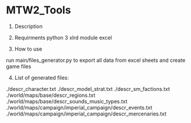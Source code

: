 # MTW2_Tools

1. Description

2. Requirments
python 3
xlrd module
excel

3. How to use

run main/files_generator.py to export all data from excel sheets and create game files


4. List of generated files:

./descr_character.txt
./descr_model_strat.txt
./descr_sm_factions.txt
./world/maps/base/descr_regions.txt
./world/maps/base/descr_sounds_music_types.txt
./world/maps/campaign/imperial_campaign/descr_events.txt
./world/maps/campaign/imperial_campaign/descr_mercenaries.txt
